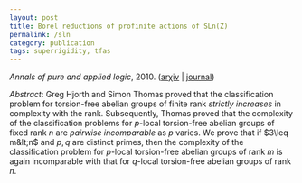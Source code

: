 ```yaml
---
layout: post
title: Borel reductions of profinite actions of SLn(Z)
permalink: /sln
category: publication
tags: superrigidity, tfas
---
```


*Annals of pure and applied logic*, 2010. ([ar&chi;iv](http://arxiv.org/abs/0909.0666) \| [journal](http://dx.doi.org/10.1016/j.apal.2010.03.003))<!--more-->

*Abstract*: Greg Hjorth and Simon Thomas proved that the classification problem for torsion-free abelian groups of finite rank *strictly increases* in complexity with the rank.  Subsequently, Thomas proved that the complexity of the classification problems for $p$-local torsion-free abelian groups of fixed rank $n$ are *pairwise incomparable* as $p$ varies.  We prove that if $3\leq m&lt;n$ and $p,q$ are distinct primes, then the complexity of the classification problem for $p$-local torsion-free abelian groups of rank $m$ is again incomparable with that for $q$-local torsion-free abelian groups of rank $n$.
